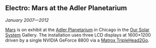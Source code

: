 ## Electro: Mars at the Adler Planetarium

*January 2007&mdash;2012*

[Mars][] is on exhibit at the [Adler Planetarium][adler] in Chicago in the [Our Solar System][oss] Gallery. The installation uses three LCD displays at 1600&times;1200 driven by a single NVIDIA GeForce 8800 via a [Matrox TripleHead2Go][matrox].

[mars]:    applications.html#mars
[adler]:   http://www.adlerplanetarium.org/
[oss]:     http://www.adlerplanetarium.org/experience/exhibitions/oursolarsystem/
[matrox]:  http://www.matrox.com/graphics/en/products/gxm/th2go/

